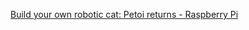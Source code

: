 [Build your own robotic cat: Petoi returns - Raspberry Pi](https://www.raspberrypi.org/blog/robotic-cat-petoi-nybble/)
